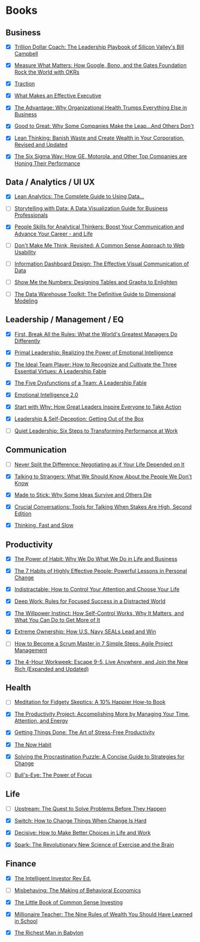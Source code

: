 # Books

## Business

- [x] [Trillion Dollar Coach: The Leadership Playbook of Silicon Valley's Bill Campbell](https://www.audible.com/pd/Trillion-Dollar-Coach-Audiobook/0062839276?ref=a_library_t_c5_libItem_&pf_rd_p=85df3330-9dc4-4a45-ae69-93cc2fc25ca4&pf_rd_r=HV426QE5THKKSX1XCCT4)

- [x] [Measure What Matters: How Google, Bono, and the Gates Foundation Rock the World with OKRs](https://www.audible.com/pd/Measure-What-Matters-Audiobook/B07BMHFBCM?ref=a_library_t_c5_libItem_&pf_rd_p=85df3330-9dc4-4a45-ae69-93cc2fc25ca4&pf_rd_r=HV426QE5THKKSX1XCCT4)

- [x] [Traction](https://www.audible.com/pd/Traction-Audiobook/B00A9ZO7T6?ref=a_library_t_c5_libItem_&pf_rd_p=85df3330-9dc4-4a45-ae69-93cc2fc25ca4&pf_rd_r=HV426QE5THKKSX1XCCT4)

- [x] [What Makes an Effective Executive](https://www.audible.com/pd/What-Makes-an-Effective-Executive-Audiobook/B002V8KU9U?ref=a_library_t_c5_libItem_&pf_rd_p=85df3330-9dc4-4a45-ae69-93cc2fc25ca4&pf_rd_r=W2ZM4JHB5E9TWMD55H6T)

- [x] [The Advantage: Why Organizational Health Trumps Everything Else in Business](https://www.audible.com/pd/The-Advantage-Audiobook/B007JWQ254?ref=a_library_t_c5_libItem_&pf_rd_p=85df3330-9dc4-4a45-ae69-93cc2fc25ca4&pf_rd_r=GVRK7NJ69YP66VKVRF5H)

- [x] [Good to Great: Why Some Companies Make the Leap...And Others Don't](https://www.audible.com/pd/Good-to-Great-Audiobook/B003UDDK7O?ref=a_library_t_c5_libItem_&pf_rd_p=85df3330-9dc4-4a45-ae69-93cc2fc25ca4&pf_rd_r=FYJE077BNAEKW7WV74EC)

- [x] [Lean Thinking: Banish Waste and Create Wealth in Your Corporation, Revised and Updated](https://www.audible.com/pd/Lean-Thinking-Audiobook/B002UZDVUY?ref=a_library_t_c5_libItem_&pf_rd_p=85df3330-9dc4-4a45-ae69-93cc2fc25ca4&pf_rd_r=PTNVFWVY89R5RHSJCPQN)

- [x] [The Six Sigma Way: How GE, Motorola, and Other Top Companies are Honing Their Performance](https://www.audible.com/pd/The-Six-Sigma-Way-Audiobook/B002V8KOS2?ref=a_library_t_c5_libItem_&pf_rd_p=85df3330-9dc4-4a45-ae69-93cc2fc25ca4&pf_rd_r=PTNVFWVY89R5RHSJCPQN)

## Data / Analytics / UI UX

- [x] [Lean Analytics: The Complete Guide to Using Data...](https://www.audible.com/pd/Lean-Analytics-The-Complete-Guide-to-Using-Data-to-Track-Optimize-and-Build-a-Better-and-Faster-Startup-Business-Audiobook/B07L39YQTM?ref=a_library_t_c5_libItem_&pf_rd_p=85df3330-9dc4-4a45-ae69-93cc2fc25ca4&pf_rd_r=HV426QE5THKKSX1XCCT4)

- [ ] [Storytelling with Data: A Data Visualization Guide for Business Professionals](https://www.amazon.com/dp/1119002257/?coliid=I1MGVBHVDNHYMU&colid=LD30X98QCJT6&psc=1&ref_=lv_ov_lig_dp_it)

- [x] [People Skills for Analytical Thinkers: Boost Your Communication and Advance Your Career - and Life](https://www.amazon.com/People-Skills-Analytical-Thinkers-Communication/dp/9090336982)

- [ ] [Don't Make Me Think, Revisited: A Common Sense Approach to Web Usability](https://www.amazon.com/Dont-Make-Think-Revisited-Usability/dp/0321965515)

- [ ] [Information Dashboard Design: The Effective Visual Communication of Data ](https://www.amazon.com/Information-Dashboard-Design-Effective-Communication/dp/0596100167)

- [ ] [Show Me the Numbers: Designing Tables and Graphs to Enlighten](https://www.amazon.com/Show-Me-Numbers-Designing-Enlighten/dp/0970601972)

- [ ] [The Data Warehouse Toolkit: The Definitive Guide to Dimensional Modeling](https://www.amazon.com/Data-Warehouse-Toolkit-Definitive-Dimensional/dp/1118530802)

## Leadership / Management / EQ

- [x] [First, Break All the Rules: What the World's Greatest Managers Do Differently](https://www.audible.com/pd/First-Break-All-the-Rules-Audiobook/B01N6CGHWI?ref=a_library_t_c5_libItem_&pf_rd_p=85df3330-9dc4-4a45-ae69-93cc2fc25ca4&pf_rd_r=HV426QE5THKKSX1XCCT4)

- [x] [Primal Leadership: Realizing the Power of Emotional Intelligence](https://www.audible.com/pd/Primal-Leadership-Audiobook/B002V1A1IM?ref=a_library_t_c5_libItem_&pf_rd_p=85df3330-9dc4-4a45-ae69-93cc2fc25ca4&pf_rd_r=GVRK7NJ69YP66VKVRF5H)

- [x] [The Ideal Team Player: How to Recognize and Cultivate the Three Essential Virtues: A Leadership Fable](https://www.audible.com/pd/The-Ideal-Team-Player-Audiobook/B01EGCAWQO?ref=a_library_t_c5_libItem_&pf_rd_p=85df3330-9dc4-4a45-ae69-93cc2fc25ca4&pf_rd_r=FYJE077BNAEKW7WV74EC)

- [x] [The Five Dysfunctions of a Team: A Leadership Fable](https://www.audible.com/pd/The-Five-Dysfunctions-of-a-Team-Audiobook/B002V08E64?ref=a_library_t_c5_libItem_&pf_rd_p=85df3330-9dc4-4a45-ae69-93cc2fc25ca4&pf_rd_r=FYJE077BNAEKW7WV74EC)

- [x] [Emotional Intelligence 2.0](https://www.audible.com/pd/Emotional-Intelligence-20-Audiobook/B003HU6KLI?ref=a_library_t_c5_libItem_&pf_rd_p=85df3330-9dc4-4a45-ae69-93cc2fc25ca4&pf_rd_r=PTNVFWVY89R5RHSJCPQN)

- [x] [Start with Why: How Great Leaders Inspire Everyone to Take Action](https://www.audible.com/pd/Start-with-Why-Audiobook/B004DJCZUW?ref=a_library_t_c5_libItem_&pf_rd_p=85df3330-9dc4-4a45-ae69-93cc2fc25ca4&pf_rd_r=PTNVFWVY89R5RHSJCPQN)

- [x] [Leadership & Self-Deception: Getting Out of the Box](https://www.audible.com/pd/Leadership-Self-Deception-Audiobook/B0086794IS?ref=a_library_t_c5_libItem_&pf_rd_p=85df3330-9dc4-4a45-ae69-93cc2fc25ca4&pf_rd_r=PTNVFWVY89R5RHSJCPQN)

- [ ] [Quiet Leadership: Six Steps to Transforming Performance at Work](https://www.audible.com/pd/Quiet-Leadership-Audiobook/B0062P0OBW?ref=a_library_t_c5_libItem_&pf_rd_p=85df3330-9dc4-4a45-ae69-93cc2fc25ca4&pf_rd_r=FNKFB2M70ZAF71AJ8R5E)

## Communication

- [ ] [Never Split the Difference: Negotiating as if Your Life Depended on It](https://www.audible.com/pd/Never-Split-the-Difference-Audiobook/B01CF5O89G?ref=a_library_t_c5_libItem_&pf_rd_p=85df3330-9dc4-4a45-ae69-93cc2fc25ca4&pf_rd_r=HV426QE5THKKSX1XCCT4)

- [x] [Talking to Strangers: What We Should Know About the People We Don't Know](https://www.audible.com/pd/Talking-to-Strangers-Audiobook/1549150340?ref=a_library_t_c5_libItem_&pf_rd_p=85df3330-9dc4-4a45-ae69-93cc2fc25ca4&pf_rd_r=HV426QE5THKKSX1XCCT4)

- [x] [Made to Stick: Why Some Ideas Survive and Others Die](https://www.audible.com/pd/Made-to-Stick-Audiobook/B002V0QVY6?ref=a_library_t_c5_libItem_&pf_rd_p=85df3330-9dc4-4a45-ae69-93cc2fc25ca4&pf_rd_r=W2ZM4JHB5E9TWMD55H6T)

- [x] [Crucial Conversations: Tools for Talking When Stakes Are High, Second Edition](https://www.audible.com/pd/Crucial-Conversations-Audiobook/B009RQZDHS?ref=a_library_t_c5_libItem_&pf_rd_p=85df3330-9dc4-4a45-ae69-93cc2fc25ca4&pf_rd_r=2F0G94HJ1A6AYBVJYCE7)

- [x] [Thinking, Fast and Slow](https://www.audible.com/pd/Thinking-Fast-and-Slow-Audiobook/B005TKKCWC?ref=a_library_t_c5_libItem_&pf_rd_p=85df3330-9dc4-4a45-ae69-93cc2fc25ca4&pf_rd_r=W2ZM4JHB5E9TWMD55H6T)

## Productivity

- [x] [The Power of Habit: Why We Do What We Do in Life and Business](https://www.audible.com/pd/The-Power-of-Habit-Audiobook/B007C64916?ref=a_library_t_c5_libItem_&pf_rd_p=85df3330-9dc4-4a45-ae69-93cc2fc25ca4&pf_rd_r=HV426QE5THKKSX1XCCT4)

- [x] [The 7 Habits of Highly Effective People: Powerful Lessons in Personal Change](https://www.audible.com/pd/The-7-Habits-of-Highly-Effective-People-Audiobook/B002V5HAL4?ref=a_library_t_c5_libItem_&pf_rd_p=85df3330-9dc4-4a45-ae69-93cc2fc25ca4&pf_rd_r=W2ZM4JHB5E9TWMD55H6T)

- [x] [Indistractable: How to Control Your Attention and Choose Your Life](https://www.audible.com/pd/Indistractable-Audiobook/B07SXBB3FS?ref=a_library_t_c5_libItem_&pf_rd_p=85df3330-9dc4-4a45-ae69-93cc2fc25ca4&pf_rd_r=W2ZM4JHB5E9TWMD55H6T)

- [x] [Deep Work: Rules for Focused Success in a Distracted World](https://www.audible.com/pd/Deep-Work-Audiobook/B0189PX1RQ?ref=a_library_t_c5_libItem_&pf_rd_p=85df3330-9dc4-4a45-ae69-93cc2fc25ca4&pf_rd_r=W2ZM4JHB5E9TWMD55H6T)

- [x] [The Willpower Instinct: How Self-Control Works, Why It Matters, and What You Can Do to Get More of It](https://www.audible.com/pd/The-Willpower-Instinct-Audiobook/B006T4APLU?ref=a_library_t_c5_libItem_&pf_rd_p=85df3330-9dc4-4a45-ae69-93cc2fc25ca4&pf_rd_r=PTNVFWVY89R5RHSJCPQN)

- [x] [Extreme Ownership: How U.S. Navy SEALs Lead and Win](https://www.audible.com/pd/Extreme-Ownership-Audiobook/B015TVHUA2?ref=a_library_t_c5_libItem_&pf_rd_p=85df3330-9dc4-4a45-ae69-93cc2fc25ca4&pf_rd_r=PTNVFWVY89R5RHSJCPQN)

- [ ] [How to Become a Scrum Master in 7 Simple Steps: Agile Project Management](https://www.audible.com/pd/How-to-Become-a-Scrum-Master-in-7-Simple-Steps-Audiobook/B0143OESWO?ref=a_library_t_c5_libItem_&pf_rd_p=85df3330-9dc4-4a45-ae69-93cc2fc25ca4&pf_rd_r=PTNVFWVY89R5RHSJCPQN)

- [x] [The 4-Hour Workweek: Escape 9-5, Live Anywhere, and Join the New Rich (Expanded and Updated)](https://www.audible.com/pd/The-4-Hour-Workweek-Escape-9-5-Live-Anywhere-and-Join-the-New-Rich-Expanded-and-Updated-Audiobook/B0031AS3BE?ref=a_library_t_c5_libItem_&pf_rd_p=85df3330-9dc4-4a45-ae69-93cc2fc25ca4&pf_rd_r=FNKFB2M70ZAF71AJ8R5E)

## Health

- [ ] [Meditation for Fidgety Skeptics: A 10% Happier How-to Book](https://www.audible.com/pd/Meditation-for-Fidgety-Skeptics-Audiobook/B075DKZG1P?ref=a_library_t_c5_libItem_&pf_rd_p=85df3330-9dc4-4a45-ae69-93cc2fc25ca4&pf_rd_r=HV426QE5THKKSX1XCCT4)

- [x] [The Productivity Project: Accomplishing More by Managing Your Time, Attention, and Energy](https://www.audible.com/pd/The-Productivity-Project-Audiobook/B018WINMJM?ref=a_library_t_c5_libItem_&pf_rd_p=85df3330-9dc4-4a45-ae69-93cc2fc25ca4&pf_rd_r=FYJE077BNAEKW7WV74EC)

- [x] [Getting Things Done: The Art of Stress-Free Productivity](https://www.audible.com/pd/Getting-Things-Done-Audiobook/B01B6WSMHI?ref=a_library_t_c5_libItem_&pf_rd_p=85df3330-9dc4-4a45-ae69-93cc2fc25ca4&pf_rd_r=FYJE077BNAEKW7WV74EC)

- [x] [The Now Habit](https://www.audible.com/pd/The-Now-Habit-Audiobook/B002V8L1ES?ref=a_library_t_c5_libItem_&pf_rd_p=85df3330-9dc4-4a45-ae69-93cc2fc25ca4&pf_rd_r=FYJE077BNAEKW7WV74EC)

- [x] [Solving the Procrastination Puzzle: A Concise Guide to Strategies for Change](https://www.audible.com/pd/Solving-the-Procrastination-Puzzle-Audiobook/B00JELT9MQ?ref=a_library_t_c5_libItem_&pf_rd_p=85df3330-9dc4-4a45-ae69-93cc2fc25ca4&pf_rd_r=FYJE077BNAEKW7WV74EC)

- [ ] [Bull's-Eye: The Power of Focus](https://www.audible.com/pd/Bulls-Eye-Audiobook/B017A10FTM?ref=a_library_t_c5_libItem_&pf_rd_p=85df3330-9dc4-4a45-ae69-93cc2fc25ca4&pf_rd_r=FYJE077BNAEKW7WV74EC)

## Life

- [ ] [Upstream: The Quest to Solve Problems Before They Happen](https://www.audible.com/pd/Upstream-Audiobook/1797100564?ref=a_library_t_c5_libItem_&pf_rd_p=85df3330-9dc4-4a45-ae69-93cc2fc25ca4&pf_rd_r=HV426QE5THKKSX1XCCT4)

- [x] [Switch: How to Change Things When Change Is Hard](https://www.audible.com/pd/Switch-Audiobook/B0035C6SMO?ref=a_library_t_c5_libItem_&pf_rd_p=85df3330-9dc4-4a45-ae69-93cc2fc25ca4&pf_rd_r=HV426QE5THKKSX1XCCT4)

- [x] [Decisive: How to Make Better Choices in Life and Work](https://www.audible.com/pd/Decisive-Audiobook/B00B3YV3Z8?ref=a_library_t_c5_libItem_&pf_rd_p=85df3330-9dc4-4a45-ae69-93cc2fc25ca4&pf_rd_r=W2ZM4JHB5E9TWMD55H6T)

- [x] [Spark: The Revolutionary New Science of Exercise and the Brain](https://www.audible.com/pd/Spark-Audiobook/B002V5H0OG?ref=a_library_t_c5_libItem_&pf_rd_p=85df3330-9dc4-4a45-ae69-93cc2fc25ca4&pf_rd_r=FNKFB2M70ZAF71AJ8R5E)

## Finance

- [x] [The Intelligent Investor Rev Ed.](https://www.audible.com/pd/The-Intelligent-Investor-Rev-Ed-Audiobook/B00V95QQXA?ref=a_library_t_c5_libItem_&pf_rd_p=85df3330-9dc4-4a45-ae69-93cc2fc25ca4&pf_rd_r=W2ZM4JHB5E9TWMD55H6T)

- [ ] [Misbehaving: The Making of Behavioral Economics](https://www.audible.com/pd/Misbehaving-Audiobook/B00VQTE4OC?ref=a_library_t_c5_libItem_&pf_rd_p=85df3330-9dc4-4a45-ae69-93cc2fc25ca4&pf_rd_r=PTNVFWVY89R5RHSJCPQN)

- [x] [The Little Book of Common Sense Investing](https://www.audible.com/pd/The-Little-Book-of-Common-Sense-Investing-Audiobook/B002V01EQQ?ref=a_library_t_c5_libItem_&pf_rd_p=85df3330-9dc4-4a45-ae69-93cc2fc25ca4&pf_rd_r=2F0G94HJ1A6AYBVJYCE7)

- [x] [Millionaire Teacher: The Nine Rules of Wealth You Should Have Learned in School](https://www.audible.com/pd/Millionaire-Teacher-Audiobook/B008S0P45K?ref=a_library_t_c5_libItem_&pf_rd_p=85df3330-9dc4-4a45-ae69-93cc2fc25ca4&pf_rd_r=2F0G94HJ1A6AYBVJYCE7)

- [x] [The Richest Man in Babylon](https://www.audible.com/pd/The-Richest-Man-in-Babylon-Audiobook/B00DC8GDVC?ref=a_library_t_c5_libItem_&pf_rd_p=85df3330-9dc4-4a45-ae69-93cc2fc25ca4&pf_rd_r=2F0G94HJ1A6AYBVJYCE7)
